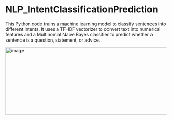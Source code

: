 # NLP_IntentClassificationPrediction
This Python code trains a machine learning model to classify sentences into different intents. It uses a TF-IDF vectorizer to convert text into numerical features and a Multinomial Naive Bayes classifier to predict whether a sentence is a question, statement, or advice.

<img width="780" height="211" alt="image" src="https://github.com/user-attachments/assets/1eda2618-2f67-404d-890a-e51f63c87008" />
